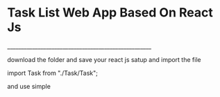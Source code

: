 <h1  > Task List Web App Based On React Js </h1>
____________________________________________________
<p>download the folder and save your react js satup and import the file </p>
<p>import Task from "./Task/Task";</p>
<p> and use simple  <Task/></p>

